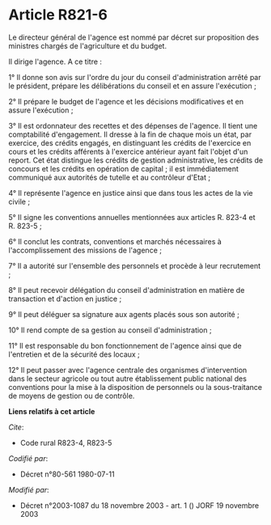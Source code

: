 # Article R821-6

Le directeur général de l'agence est nommé par décret sur proposition des ministres chargés de l'agriculture et du budget.

Il dirige l'agence. A ce titre :

1° Il donne son avis sur l'ordre du jour du conseil d'administration arrêté par le président, prépare les délibérations du
conseil et en assure l'exécution ;

2° Il prépare le budget de l'agence et les décisions modificatives et en assure l'exécution ;

3° Il est ordonnateur des recettes et des dépenses de l'agence. Il tient une comptabilité d'engagement. Il dresse à la fin de
chaque mois un état, par exercice, des crédits engagés, en distinguant les crédits de l'exercice en cours et les crédits
afférents à l'exercice antérieur ayant fait l'objet d'un report. Cet état distingue les crédits de gestion administrative,
les crédits de concours et les crédits en opération de capital ; il est immédiatement communiqué aux autorités de tutelle et
au contrôleur d'Etat ;

4° Il représente l'agence en justice ainsi que dans tous les actes de la vie civile ;

5° Il signe les conventions annuelles mentionnées aux articles R. 823-4 et R. 823-5 ;

6° Il conclut les contrats, conventions et marchés nécessaires à l'accomplissement des missions de l'agence ;

7° Il a autorité sur l'ensemble des personnels et procède à leur recrutement ;

8° Il peut recevoir délégation du conseil d'administration en matière de transaction et d'action en justice ;

9° Il peut déléguer sa signature aux agents placés sous son autorité ;

10° Il rend compte de sa gestion au conseil d'administration ;

11° Il est responsable du bon fonctionnement de l'agence ainsi que de l'entretien et de la sécurité des locaux ;

12° Il peut passer avec l'agence centrale des organismes d'intervention dans le secteur agricole ou tout autre établissement
public national des conventions pour la mise à la disposition de personnels ou la sous-traitance de moyens de gestion ou de
contrôle.

**Liens relatifs à cet article**

_Cite_:

  - Code rural R823-4, R823-5

_Codifié par_:

  - Décret n°80-561 1980-07-11

_Modifié par_:

  - Décret n°2003-1087 du 18 novembre 2003 - art. 1 () JORF 19 novembre 2003
